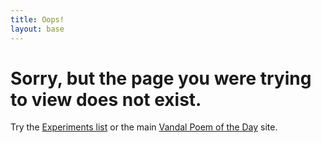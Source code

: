```yaml
---
title: Oops!
layout: base
---
```

# Sorry, but the page you were trying to view does not exist.

Try the [Experiments list]({{site.url}}/list.html) or the main [Vandal Poem of the Day](http://poetry.lib.uidaho.edu) site. 
